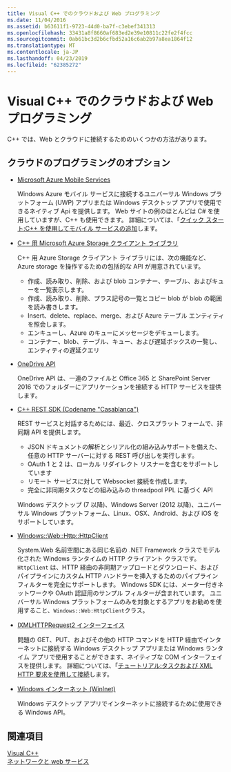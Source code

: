 ```yaml
---
title: Visual C++ でのクラウドおよび Web プログラミング
ms.date: 11/04/2016
ms.assetid: b63611f1-9723-44d0-ba7f-c3ebef341313
ms.openlocfilehash: 33431a8f8660af683ed2e39e10811c22fe2f4fcc
ms.sourcegitcommit: 0ab61bc3d2b6cfbd52a16c6ab2b97a8ea1864f12
ms.translationtype: MT
ms.contentlocale: ja-JP
ms.lasthandoff: 04/23/2019
ms.locfileid: "62385272"
---
```

# <a name="cloud-and-web-programming-in-visual-c"></a>Visual C++ でのクラウドおよび Web プログラミング

C++ では、Web とクラウドに接続するためのいくつかの方法があります。

## <a name="cloud-programming-options"></a>クラウドのプログラミングのオプション

- [Microsoft Azure Mobile Services](http://www.windowsazure.com/develop/mobile/)

  Windows Azure モバイル サービスに接続するユニバーサル Windows プラットフォーム (UWP) アプリまたは Windows デスクトップ アプリで使用できるネイティブ Api を提供します。 Web サイトの例のほとんどは C# を使用していますが、C++ も使用できます。 詳細については、「[クイック スタート:C++ を使用してモバイル サービスの追加](https://msdn.microsoft.com/library/windows/apps/dn263181.aspx)します。

- [C++ 用 Microsoft Azure Storage クライアント ライブラリ](https://blogs.msdn.microsoft.com/windowsazurestorage/2015/04/29/microsoft-azure-storage-client-library-for-c-v1-0-0-general-availability/)

  C++ 用 Azure Storage クライアント ライブラリには、次の機能など、Azure storage を操作するための包括的な API が用意されています。

  - 作成、読み取り、削除、および blob コンテナー、テーブル、およびキューを一覧表示します。
  - 作成、読み取り、削除、プラス記号の一覧とコピー blob が blob の範囲を読み書きします。
  - Insert、delete、replace、merge、および Azure テーブル エンティティを照会します。
  - エンキューし、Azure のキューにメッセージをデキューします。
  - コンテナー、blob、テーブル、キュー、および遅延ボックスの一覧し、エンティティの遅延クエリ

- [OneDrive API](https://dev.onedrive.com/README.htm)

  OneDrive API は、一連のファイルと Office 365 と SharePoint Server 2016 でのフォルダーにアプリケーションを接続する HTTP サービスを提供します。

- [C++ REST SDK (Codename "Casablanca")](https://github.com/Microsoft/cpprestsdk)

  REST サービスと対話するためには、最近、クロスプラット フォームで、非同期 API を提供します。

  - JSON ドキュメントの解析とシリアル化の組み込みサポートを備えた、任意の HTTP サーバーに対する REST 呼び出しを実行します。
  - OAuth 1 と 2 は、ローカル リダイレクト リスナーを含むをサポートしています
  - リモート サービスに対して Websocket 接続を作成します。
  - 完全に非同期タスクなどの組み込みの threadpool PPL に基づく API

  Windows デスクトップ (7 以降)、Windows Server (2012 以降)、ユニバーサル Windows プラットフォーム、Linux、OSX、Android、および iOS をサポートしています。

- [Windows::Web::Http::HttpClient](/uwp/api/windows.web.http.httpclient)

  System.Web 名前空間にある同じ名前の .NET Framework クラスでモデル化された Windows ランタイムの HTTP クライアント クラスです。 `HttpClient` は、HTTP 経由の非同期アップロードとダウンロード、およびパイプラインにカスタム HTTP ハンドラーを挿入するためのパイプライン フィルターを完全にサポートします。 Windows SDK には、メーター付きネットワークや OAuth 認証用のサンプル フィルターが含まれています。 ユニバーサル Windows プラットフォームのみを対象とするアプリをお勧めを使用すること、`Windows::Web:HttpClient`クラス。

- [IXMLHTTPRequest2 インターフェイス](/windows/desktop/api/msxml6/nn-msxml6-ixmlhttprequest2)

  問題の GET、PUT、およびその他の HTTP コマンドを HTTP 経由でインターネットに接続する Windows デスクトップ アプリまたは Windows ランタイム アプリで使用することができます、ネイティブな COM インターフェイスを提供します。 詳細については、「[チュートリアル:タスクおよび XML HTTP 要求を使用して接続](../parallel/concrt/walkthrough-connecting-using-tasks-and-xml-http-requests.md)します。

- [Windows インターネット (WinInet)](/windows/desktop/WinInet/portal)

  Windows デスクトップ アプリでインターネットに接続するために使用できる Windows API。

## <a name="see-also"></a>関連項目

[Visual C++](../overview/visual-cpp-in-visual-studio.md) <br/>
[ネットワークと web サービス](/windows/uwp/networking/)

